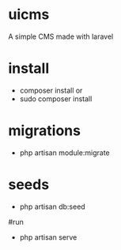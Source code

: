 # uicms

A simple CMS made with laravel

# install

- composer install
or
- sudo composer install

# migrations

- php artisan module:migrate

# seeds

- php artisan db:seed

#run

- php artisan serve


